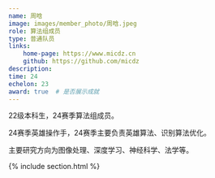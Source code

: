 ```yaml
---
name: 周晗
image: images/member_photo/周晗.jpeg
role: 算法组成员
type: 普通队员
links:
    home-page: https://www.micdz.cn
    github: https://github.com/micdz
description:
time: 24
echelon: 23
award: true  # 是否展示成就
---
```


22级本科生，24赛季算法组成员。

24赛季英雄操作手，24赛季主要负责英雄算法、识别算法优化。

主要研究方向为图像处理、深度学习、神经科学、法学等。

{% include section.html %}


